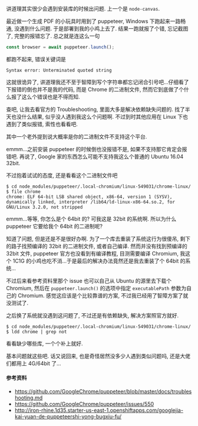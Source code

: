讲道理其实很少会遇到安装库的时候出问题. 上一个是 `node-canvas`.

最近做一个生成 PDF 的小玩具时用到了 puppeteer, Windows 下跑起来一路畅通, 没遇到什么问题. 于是部署到我的小鸡上去了. 结果一跑就报了个错, 忘记截图了, 完整的报错忘了. 总之就是连这么一句

```javascript
const browser = await puppeteer.launch();
```

都跑不起来, 错误关键词是

```shell
Syntax error: Unterminated quoted string
```

这就很诡异了, 讲道理我还不至于智障到写个字符串都忘记闭合引号吧...仔细看了下报错的倒也并不是我的代码, 而是 Chrome 的二进制文件, 然而它到底做了个什么报了这么个错误也是不得而知.

查吧, 让我去看官方的 Troubleshooting, 里面大多是解决依赖缺失问题的. 找了半天也没什么结果, 似乎没人遇到我这么个问题啊. 不过到时其他应用在 Linux 下也遇到了类似报错, 索性也看看吧.

其中一个老外提到说大概率是你的二进制文件不支持这个平台.

emmm...之前安装 puppeteer 的时候倒也没报错不是, 如果不支持那它肯定会报错吧. 再说了, Google 家的东西怎么可能不支持我这么个普通的 Ubuntu 16.04 32bit.

不过抱着试试的态度, 还是看看这个二进制文件吧

```shell
$ cd node_modules/puppeteer/.local-chromium/linux-549031/chrome-linux/
$ file chrome
chrome: ELF 64-bit LSB shared object, x86-64, version 1 (SYSV), dynamically linked, interpreter /lib64/ld-linux-x86-64.so.2, for GNU/Linux 3.2.0, not stripped
```

emmm...等等, 你怎么是个 64bit 的? 可我这是 32bit 的系统啊. 所以为什么 puppeteer 它要给我个 64bit 的二进制呢?

知道了问题, 但是还是不是很好办啊. 为了一个库去重装了系统这行为很傻吊, 剩下的路子找预编译的 32bit 的二进制文件, 或者自己编译. 然而并没有找到预编译的 32bit 文件, puppeteer 官方也没看到有编译教程, 目测需要编译 Chromium, 我这个 1C1G 的小鸡也吃不消...于是最后的解决办法竟然还是我去重装了个 64bit 的系统...

不过后来看参考资料里那个 issue 也可以自己从 Ubuntu 的源里去下载个 Chromium, 然后在 `puppeteer.launch()` 的选项中指定 `executablePath` 参数为自己的 Chromium. 感觉这应该是个比较靠谱的方案, 不过我已经用了智障方案了就没测试了.

之后换了系统就没遇到这问题了, 不过还是有依赖缺失, 解决方案照官方就好.

```shell
$ cd node_modules/puppeteer/.local-chromium/linux-549031/chrome-linux/
$ ldd chrome | grep not
```

看看缺少哪些库, 一个个补上就好.

基本问题就这些吧. 话又说回来, 也是奇怪居然没多少人遇到类似问题吗, 还是大佬们都用上 4G/64bit 了...



#### 参考资料

* https://github.com/GoogleChrome/puppeteer/blob/master/docs/troubleshooting.md
* https://github.com/GoogleChrome/puppeteer/issues/550
* http://iron-rhine.1d35.starter-us-east-1.openshiftapps.com/googlejia-kai-yuan-de-puppeteershi-yong-bugxiu-fu/